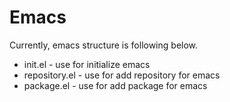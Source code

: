 # Emacs #

Currently, emacs structure is following below.

  * init.el - use for initialize emacs
  * repository.el - use for add repository for emacs
  * package.el - use for add package for emacs

